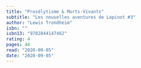 ```yaml
---
title: "Prosélytisme & Morts-Vivants"
subtitle: "Les nouvelles aventures de Lapinot #3"
author: "Lewis Trondheim"
isbn: ""
isbn13: "9782844147462"
rating: 4
pages: 44
read: "2020-09-05"
date: "2020-09-05"
---
```


